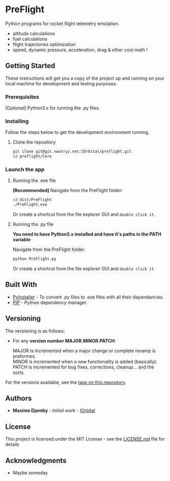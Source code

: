 # PreFlight

Python programs for rocket flight telemetry emulation.
- altitude calculations
- fuel calculations
- flight trajectories optimization
- speed, dynamic pressure, acceleration, drag & other cool math !

## Getting Started

These instructions will get you a copy of the project up and running on your local machine for development and testing purposes.

### Prerequisites

[Optional] Python3.x for running the .py files.

### Installing

Follow the steps below to get the development environment running.

1. Clone the repository
    ```bash
    git clone git@git.nowtryz.net:IOrbital/preflight.git
    cd preflight/Core
    ```

### Launch the app

1. Running the .exe file

    **[Recommended]** Navigate from the PreFlight folder:
    ```bash
    cd dist/PreFlight
    ./PreFlight.exe
    ```
    Or create a shortcut from the file explorer GUI and ```double click it```.

2. Running the .py file

    **You need to have Python3.x installed and have it's paths in the PATH variable**
    
    Navigate from the PreFlight folder:
    ```bash
    python PreFlight.py
    ```
    Or create a shortcut from the file explorer GUI and ```double click it```.

## Built With

* [PyInstaller](https://pyinstaller.readthedocs.io/) - To convert .py files to .exe files with all their dependancies.
* [PIP](https://pip.pypa.io/) - Python dependency manager.

## Versioning

The versioning is as follows:
* For any **version number MAJOR.MINOR.PATCH**:

   MAJOR is incremented when a major change or complete revamp is preformes.  
   MINOR is incremented when a new functionality is added (basically).  
   PATCH is incremented for bug fixes, corrections, cleanup... and the sorts.  
   
For the versions available, see the [tags on this repository](https://git.nowtryz.net/IOrbital/preflight/tags).

## Authors

* **Maxime Djomby** - *Initial work* - [IOrbital](https://git.nowtryz.net/IOrbital)

## License

This project is licensed under the MIT License - see the [LICENSE.md](LICENSE.md) file for details

## Acknowledgments

* Maybe someday

